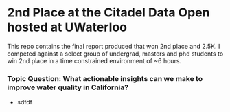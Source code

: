# 2nd Place at the Citadel Data Open hosted at UWaterloo

This repo contains the final report produced that won 2nd place and 2.5K. I competed against a select group of undergrad, masters and phd students to win 2nd place in a time constrained environment of ~6 hours. 

### Topic Question: What actionable insights can we make to improve water quality in California? 


- sdfdf 
